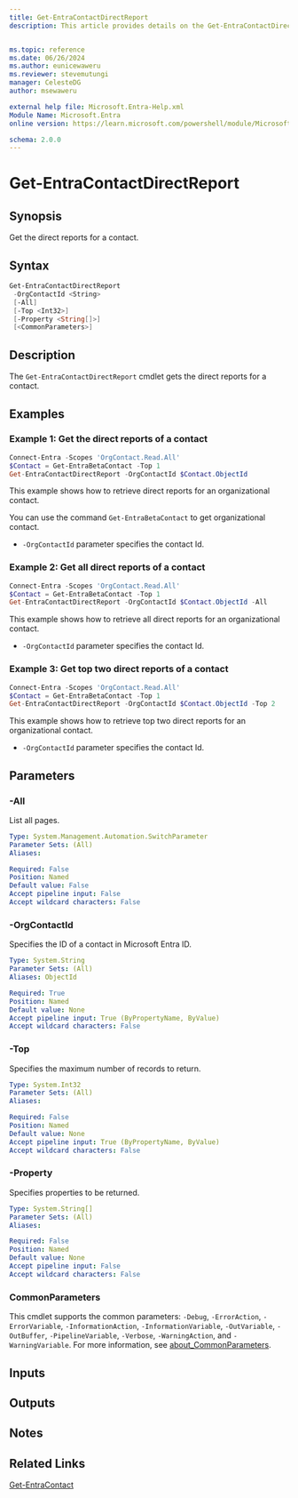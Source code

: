 ```yaml
---
title: Get-EntraContactDirectReport
description: This article provides details on the Get-EntraContactDirectReport command.


ms.topic: reference
ms.date: 06/26/2024
ms.author: eunicewaweru
ms.reviewer: stevemutungi
manager: CelesteDG
author: msewaweru

external help file: Microsoft.Entra-Help.xml
Module Name: Microsoft.Entra
online version: https://learn.microsoft.com/powershell/module/Microsoft.Entra/Get-EntraContactDirectReport

schema: 2.0.0
---
```


# Get-EntraContactDirectReport

## Synopsis

Get the direct reports for a contact.

## Syntax

```powershell
Get-EntraContactDirectReport
 -OrgContactId <String>
 [-All]
 [-Top <Int32>]
 [-Property <String[]>]
 [<CommonParameters>]
```

## Description

The `Get-EntraContactDirectReport` cmdlet gets the direct reports for a contact.

## Examples

### Example 1: Get the direct reports of a contact

```powershell
Connect-Entra -Scopes 'OrgContact.Read.All'
$Contact = Get-EntraBetaContact -Top 1
Get-EntraContactDirectReport -OrgContactId $Contact.ObjectId
```

This example shows how to retrieve direct reports for an organizational contact.

You can use the command `Get-EntraBetaContact` to get organizational contact.

- `-OrgContactId` parameter specifies the contact Id.

### Example 2: Get all direct reports of a contact

```powershell
Connect-Entra -Scopes 'OrgContact.Read.All'
$Contact = Get-EntraBetaContact -Top 1
Get-EntraContactDirectReport -OrgContactId $Contact.ObjectId -All
```

This example shows how to retrieve all direct reports for an organizational contact.

- `-OrgContactId` parameter specifies the contact Id.

### Example 3: Get top two direct reports of a contact

```powershell
Connect-Entra -Scopes 'OrgContact.Read.All'
$Contact = Get-EntraBetaContact -Top 1
Get-EntraContactDirectReport -OrgContactId $Contact.ObjectId -Top 2
```

This example shows how to retrieve top two direct reports for an organizational contact.

- `-OrgContactId` parameter specifies the contact Id.

## Parameters

### -All

List all pages.

```yaml
Type: System.Management.Automation.SwitchParameter
Parameter Sets: (All)
Aliases:

Required: False
Position: Named
Default value: False
Accept pipeline input: False
Accept wildcard characters: False
```

### -OrgContactId

Specifies the ID of a contact in Microsoft Entra ID.

```yaml
Type: System.String
Parameter Sets: (All)
Aliases: ObjectId

Required: True
Position: Named
Default value: None
Accept pipeline input: True (ByPropertyName, ByValue)
Accept wildcard characters: False
```

### -Top

Specifies the maximum number of records to return.

```yaml
Type: System.Int32
Parameter Sets: (All)
Aliases:

Required: False
Position: Named
Default value: None
Accept pipeline input: True (ByPropertyName, ByValue)
Accept wildcard characters: False
```

### -Property

Specifies properties to be returned.

```yaml
Type: System.String[]
Parameter Sets: (All)
Aliases:

Required: False
Position: Named
Default value: None
Accept pipeline input: False
Accept wildcard characters: False
```

### CommonParameters

This cmdlet supports the common parameters: `-Debug`, `-ErrorAction`, `-ErrorVariable`, `-InformationAction`, `-InformationVariable`, `-OutVariable`, `-OutBuffer`, `-PipelineVariable`, `-Verbose`, `-WarningAction`, and `-WarningVariable`. For more information, see [about_CommonParameters](https://go.microsoft.com/fwlink/?LinkID=113216).

## Inputs

## Outputs

## Notes

## Related Links

[Get-EntraContact](Get-EntraContact.md)
